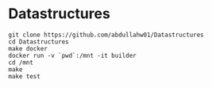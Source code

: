 # Datastructures

```
git clone https://github.com/abdullahw01/Datastructures
cd Datastructures
make docker
docker run -v `pwd`:/mnt -it builder
cd /mnt
make
make test
```
